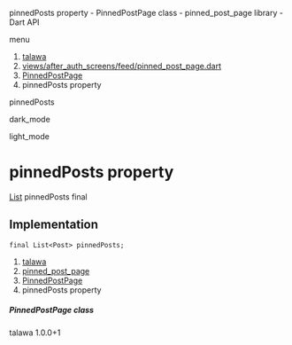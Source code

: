 




pinnedPosts property - PinnedPostPage class - pinned\_post\_page library - Dart API







menu

1. [talawa](../../index.html)
2. [views/after\_auth\_screens/feed/pinned\_post\_page.dart](../../file-___home_harshil_Desktop_open-source_palisadoes_talawa_lib_views_after_auth_screens_feed_pinned_post_page/)
3. [PinnedPostPage](../../file-___home_harshil_Desktop_open-source_palisadoes_talawa_lib_views_after_auth_screens_feed_pinned_post_page/PinnedPostPage-class.html)
4. pinnedPosts property

pinnedPosts


dark\_mode

light\_mode




# pinnedPosts property


[List](https://api.flutter.dev/flutter/dart-core/List-class.html)
pinnedPosts
final

## Implementation

```
final List<Post> pinnedPosts;
```

 


1. [talawa](../../index.html)
2. [pinned\_post\_page](../../file-___home_harshil_Desktop_open-source_palisadoes_talawa_lib_views_after_auth_screens_feed_pinned_post_page/)
3. [PinnedPostPage](../../file-___home_harshil_Desktop_open-source_palisadoes_talawa_lib_views_after_auth_screens_feed_pinned_post_page/PinnedPostPage-class.html)
4. pinnedPosts property

##### PinnedPostPage class





talawa
1.0.0+1






